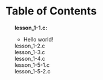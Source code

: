 <h1>Table of Contents</h1>
<ul style="list-style-type: none;">
  <li><b>lesson_1-1.c:</b></li>
    <ul>
      <li>Hello world!</li>
    </ul>
  <li>lesson_1-2.c</li>
  <li>lesson_1-3.c</li>
  <li>lesson_1-4.c</li>
  <li>lesson_1-5-1.c</li>
  <li>lesson_1-5-2.c</li>
</ul>
